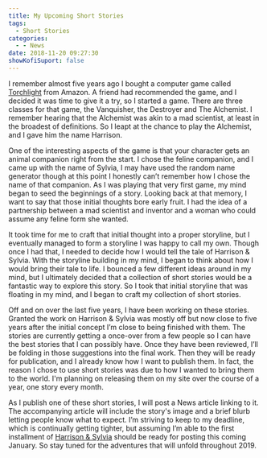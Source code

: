 ```yaml
---
title: My Upcoming Short Stories
tags:
  - Short Stories
categories:
  - - News
date: 2018-11-20 09:27:30
showKofiSuport: false
---
```


I remember almost five years ago I bought a computer game called [Torchlight](https://www.amazon.com/gp/product/B0085P7YGU/ref=as_li_tl?ie=UTF8&tag=mysite009e-20&camp=1789&creative=9325&linkCode=as2&creativeASIN=B0085P7YGU&linkId=235131b07ffde76feb3b808a08e7fd4e) from Amazon.  A friend had recommended the game, and I decided it was time to give it a try, so I started a game.  There are three classes for that game, the Vanquisher, the Destroyer and The Alchemist.  I remember hearing that the Alchemist was akin to a mad scientist, at least in the broadest of definitions.  So I leapt at the chance to play the Alchemist, and I gave him the name Harrison.

One of the interesting aspects of the game is that your character gets an animal companion right from the start.  I chose the feline companion, and I came up with the name of Sylvia, I may have used the random name generator though at this point I honestly can’t remember how I chose the name of that companion. <!-- more -->  As I was playing that very first game, my mind began to seed the beginnings of a story.  Looking back at that memory, I want to say that those initial thoughts bore early fruit.  I had the idea of a partnership between a mad scientist and inventor and a woman who could assume any feline form she wanted.

It took time for me to craft that initial thought into a proper storyline, but I eventually managed to form a storyline I was happy to call my own.  Though once I had that, I needed to decide how I would tell the tale of Harrison & Sylvia.  With the storyline building in my mind, I began to think about how I would bring their tale to life.  I bounced a few different ideas around in my mind, but I ultimately decided that a collection of short stories would be a fantastic way to explore this story.  So I took that initial storyline that was floating in my mind, and I began to craft my collection of short stories.

Off and on over the last five years, I have been working on these stories.  Granted the work on Harrison & Sylvia was mostly off but now close to five years after the initial concept I’m close to being finished with them.  The stories are currently getting a once-over from a few people so I can have the best stories that I can possibly have.  Once they have been reviewed, I’ll be folding in those suggestions into the final work.  Then they will be ready for publication, and I already know how I want to publish them.  In fact, the reason I chose to use short stories was due to how I wanted to bring them to the world.  I'm planning on releasing them on my site over the course of a year, one story every month.

As I publish one of these short stories, I will post a News article linking to it.  The accompanying article will include the story's image and a brief blurb letting people know what to expect.  I’m striving to keep to my deadline, which is continually getting tighter, but assuming I’m able to the first installment of [Harrison & Sylvia](/writing/harrison-sylvia/series-01) should be ready for posting this coming January.  So stay tuned for the adventures that will unfold throughout 2019.